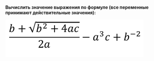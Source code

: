 **Вычислить значение выражения по формуле (все переменные принимают действительные значения):**

![Formula](Formula.png)
